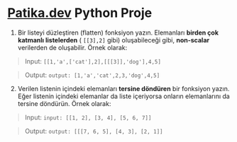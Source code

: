 # [Patika.dev](https://www.patika.dev/tr) Python Proje


1. Bir listeyi düzleştiren (flatten) fonksiyon yazın. Elemanları **birden çok katmanlı listelerden** ( `[[3],2]` gibi) oluşabileceği gibi, **non-scalar** verilerden de oluşabilir. Örnek olarak:



> Input:
    `[[1,'a',['cat'],2],[[[3]],'dog'],4,5]`

> Output:
    `output: [1,'a','cat',2,3,'dog',4,5]`



2. Verilen listenin içindeki elemanları **tersine döndüren** bir fonksiyon yazın. Eğer listenin içindeki elemanlar da liste içeriyorsa onların elemanlarını da tersine döndürün. Örnek olarak:

> Input:
    `input: [[1, 2], [3, 4], [5, 6, 7]]`

> Output:
    `output: [[[7, 6, 5], [4, 3], [2, 1]]`
